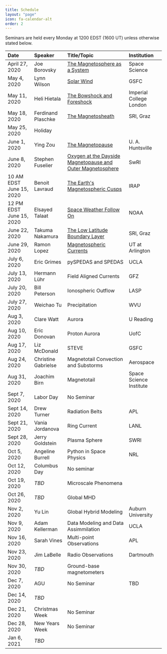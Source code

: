 ```yaml
---
title: Schedule
layout: "page"
icon: fa-calendar-alt
order: 2
---
```


Seminars are held every Monday at 1200 EDST (1600 UT) unless otherwise stated below.

| Date |Speaker | Title/Topic | Institution |
|:-----|:-------|:------|:------------|
| April 27, 2020 | Joe Borovsky | [The Magnetosphere as a System][1] | Space Science |
| May 4, 2020 | Lynn Wilson | [Solar Wind][2] | GSFC |
| May 11, 2020 | Heli Hietala  | [The Bowshock and Foreshock][3] | Imperial College London |
| May 18, 2020 | Ferdinand Plaschke | [The Magnetosheath][4] | SRI, Graz |
| May 25, 2020 | Holiday |  |  |
| June 1, 2020 | Ying Zou | [The Magnetopause][5] | U. A. Huntsville |
| June 8, 2020 | Stephen Fuselier | [Oxygen at the Dayside Magnetopause and Outer Magnetosphere][6] | SwRI |
| 10 AM EDST June 15, 2020 | Benoit Lavraud | [The Earth's Magnetospheric Cusps][7] | IRAP |
| 12 PM EDST June 15, 2020 | Elsayed Talaat | [Space Weather Follow On][8] | NOAA |
| June 22, 2020 | Takuma   Nakamura | [The Low Latitude Boundary Layer][9] | SRI, Graz |
| June 29, 2020 | Ramon Lopez | [Magnetospheric Currents][10] | UT at Arlington |
| July 6, 2020 | Eric Grimes | pySPEDAS and SPEDAS | UCLA |
| July 13, 2020 | Hermann Lühr | Field Aligned Currents | GFZ |
| July 20, 2020 | Bill Peterson | Ionospheric Outflow | LASP |
| July 27, 2020 | Weichao Tu | Precipitation | WVU |
| Aug 3, 2020 | Clare Watt | Aurora | U Reading |
| Aug 10, 2020 | Eric Donovan | Proton Aurora | UofC |
| Aug 17, 2020 | Liz McDonald | STEVE | GSFC |
| Aug 24, 2020 | Christine Gabrielse | Magnetotail Convection and Substorms | Aerospace |
| Aug 31, 2020 | Joachim Birn | Magnetotail | Space Science Institute |
| Sept 7, 2020 | Labor Day | No Seminar |  |
| Sept 14, 2020 | Drew Turner | Radiation Belts | APL |
| Sept 21, 2020 | Vania Jordanova | Ring Current | LANL |
| Sept 28, 2020 | Jerry Goldstein | Plasma Sphere | SWRI |
| Oct 5, 2020 | Angeline Burrell | Python in Space Physics | NRL |
| Oct 12, 2020 | Columbus Day | No seminar |  |
| Oct 19, 2020 | *TBD* | Microscale Phenomena |  |
| Oct 26, 2020 | *TBD* | Global MHD |  |
| Nov 2, 2020 | Yu Lin | Global Hybrid Modeling | Auburn University |
| Nov 9, 2020 | Adam Kellerman | Data Modeling and Data Assimmilation | UCLA |
| Nov 16, 2020 | Sarah Vines | Multi-point Observations | APL |
| Nov 23, 2020 | Jim LaBelle | Radio Observations | Dartmouth |
| Nov 30, 2020 | *TBD* | Ground-base magnetometers |  |
| Dec 7, 2020 | AGU | No Seminar | TBD |
| Dec 14, 2020 | *TBD* |  |  |
| Dec 21, 2020 | Christmas Week | No Seminar | |
| Dec 28, 2020 | New Years Week | No Seminar | |
| Jan 6, 2021 | *TBD* |  |  |

[1]:https://msolss.github.io/MagSeminars/2020/04/27/The-Magnetosphere-as-a-System.html
[2]:https://msolss.github.io/MagSeminars/2020/05/04/The-Solar-Wind.html
[3]:https://msolss.github.io/MagSeminars/2020/05/11/The-Bowshock-and-Foreshock.html
[4]:https://msolss.github.io/MagSeminars/2020/05/18/The-Magnetosheath.html
[5]:https://msolss.github.io/MagSeminars/2020/06/01/The-Magnetopause.html
[6]:https://msolss.github.io/MagSeminars/2020/06/08/O-In-The-Magnetosphere.html
[7]:https://msolss.github.io/MagSeminars/2020/06/15/The-Cusps.html
[8]:https://msolss.github.io/MagSeminars/2020/06/15/SWFO.html
[9]:https://msolss.github.io/MagSeminars/2020/06/22/The-LLBL.html
[10]:https://msolss.github.io/MagSeminars/2020/06/29/Magnetospheric-Currents.html
